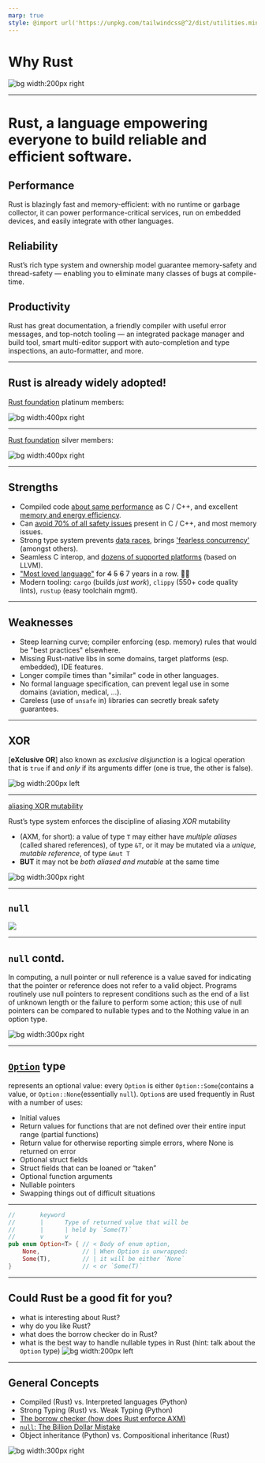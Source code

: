 ```yaml
---
marp: true
style: @import url('https://unpkg.com/tailwindcss@^2/dist/utilities.min.css');
---
```


# Why Rust

![bg width:200px right](https://upload.wikimedia.org/wikipedia/commons/thumb/d/d5/Rust_programming_language_black_logo.svg/1024px-Rust_programming_language_black_logo.svg.png)

---


# Rust, a language empowering everyone to build reliable and efficient software.

<div class="grid grid-cols-3 gap-4">
<div>

## Performance
Rust is blazingly fast and memory-efficient:
with no runtime or garbage
collector, it can power performance-critical services, run on embedded
devices, and easily integrate with other languages.

</div>
<div>

## Reliability
Rust’s rich type system and ownership model guarantee memory-safety and
thread-safety —
enabling you to eliminate many classes of bugs at
compile-time.

</div>
<div>

## Productivity
Rust has great documentation, a friendly compiler with useful error messages,
and top-notch tooling — an integrated package manager and build tool, smart
multi-editor support with auto-completion and type inspections, an
auto-formatter, and more.

</div>
</div>

---

## Rust is already widely adopted!

[Rust foundation](https://foundation.rust-lang.org/) platinum members:

![bg width:400px right](./images/platinum.png)

---

[Rust foundation](https://foundation.rust-lang.org/) silver members:

![bg width:400px right](./images/silver.png)

---

## Strengths

- Compiled code [about same performance](
https://benchmarksgame-team.pages.debian.net/benchmarksgame/box-plot-summary-charts.html) as C / C++, and excellent [memory and energy efficiency](
https://dl.acm.org/doi/10.1145/3136014.3136031).
- Can [avoid 70% of all safety issues](
https://www.chromium.org/Home/chromium-security/memory-safety) present in C / C++, and most memory issues.
- Strong type system prevents [data races](
https://doc.rust-lang.org/nomicon/races.html), brings ['fearless concurrency'](
https://blog.rust-lang.org/2015/04/10/Fearless-Concurrency.html) (amongst others).
- Seamless C interop, and [dozens of supported platforms](
https://doc.rust-lang.org/rustc/platform-support.html) (based on LLVM).
- ["Most loved language"](
https://survey.stackoverflow.co/2022/#section-most-loved-dreaded-and-wanted-programming-scripting-and-markup-languages
  ) for ~~4~~ ~~5~~ ~~6~~ 7 years in a row. 🤷‍♀️
- Modern tooling: `cargo` (builds _just work_), `clippy` (550+ code quality lints), `rustup` (easy toolchain mgmt).


---

## Weaknesses

- Steep learning curve; compiler enforcing (esp. memory) rules that would be "best practices" elsewhere.
- Missing Rust-native libs in some domains, target platforms (esp. embedded), IDE features.
- Longer compile times than "similar" code in other languages.
- No formal language specification, can prevent legal use in some domains (aviation, medical, …).
- Careless (use of `unsafe` in) libraries can secretly break safety guarantees.

---

## XOR

[**eXclusive OR**] also known as _exclusive disjunction_ is a logical operation that is `true`
if and _only_ if its arguments differ (one is true, the other is false).

![bg width:200px left](https://upload.wikimedia.org/wikipedia/commons/thumb/4/46/Venn0110.svg/300px-Venn0110.svg.png)

---

[aliasing XOR mutability](http://plv.mpi-sws.org/rustbelt/ghostcell/paper.pdf)

Rust’s type system enforces the discipline of aliasing _XOR_ mutability
- (AXM, for short): a value of type `T` may either have *multiple aliases*
(called shared references), of type `&T`, or it may be mutated via a
*unique, mutable reference*, of type `&mut T`
- **BUT** it may not be *both
aliased and mutable* at the same time

![bg width:300px right](https://user-images.githubusercontent.com/689247/27258099-0ddc75a4-53a6-11e7-8ea2-8a62c684c675.png)

---

## `null`

![](https://quotefancy.com/media/wallpaper/3840x2160/2234305-Edsger-W-Dijkstra-Quote-The-computing-scientist-s-main-challenge.jpg)

---

## `null` contd.

In computing, a null pointer or null reference is a value saved for indicating
that the pointer or reference does not refer to a valid object. Programs
routinely use null pointers to represent conditions such as the end of a list
of unknown length or the failure to perform some action; this use of null
pointers can be compared to nullable types and to the Nothing value in an
option type.

![bg width:300px right](https://user-images.githubusercontent.com/689247/27258102-0ddeb2ec-53a6-11e7-91f1-72b01ca3e4a0.png)


---

## [`Option`](https://doc.rust-lang.org/std/option/enum.Option.html) type
represents an optional value: every `Option` is either `Option::Some`(contains a value,
or `Option::None`(essentially `null`). `Option`s are used
frequently in Rust with a number of uses:
- Initial values
- Return values for functions that are not defined over their entire input range (partial functions)
- Return value for otherwise reporting simple errors, where None is returned on error
- Optional struct fields
- Struct fields that can be loaned or “taken”
- Optional function arguments
- Nullable pointers
- Swapping things out of difficult situations

---
```rust
//       keyword
//       |      Type of returned value that will be
//       |      | held by `Some(T)`
//       v      v
pub enum Option<T> { // < Body of enum option,
    None,            // | When Option is unwrapped:
    Some(T),         // | it will be either `None`
}                    // < or `Some(T)`
```
--- 
## Could Rust be a good fit for you?

- what is interesting about Rust?
- why do you like Rust?
- what does the borrow checker do in Rust?
- what is the best way to handle nullable types in Rust (hint: talk about the `Option` type)
![bg width:200px left](https://rustacean.net/more-crabby-things/rustdocs.png)

---

## General Concepts

- Compiled (Rust) vs. Interpreted languages (Python)
- Strong Typing (Rust) vs. Weak Typing (Python)
- [The borrow checker (how does Rust enforce AXM)](https://blog.logrocket.com/introducing-the-rust-borrow-checker/)
- [`null`: The Billion Dollar Mistake](https://www.infoq.com/presentations/Null-References-The-Billion-Dollar-Mistake-Tony-Hoare/)
- Object inheritance (Python) vs. Compositional inheritance (Rust)

![bg width:300px right](https://mir-s3-cdn-cf.behance.net/project_modules/2800_opt_1/7b19cb89117181.5df79fa1c6954.png)

